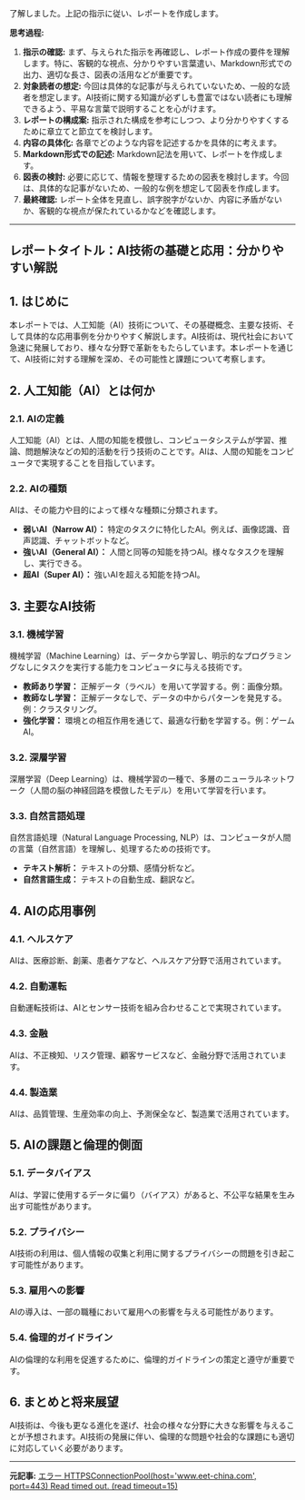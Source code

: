 了解しました。上記の指示に従い、レポートを作成します。

**思考過程:**

1. **指示の確認:** まず、与えられた指示を再確認し、レポート作成の要件を理解します。特に、客観的な視点、分かりやすい言葉遣い、Markdown形式での出力、適切な長さ、図表の活用などが重要です。
2. **対象読者の想定:** 今回は具体的な記事が与えられていないため、一般的な読者を想定します。AI技術に関する知識が必ずしも豊富ではない読者にも理解できるよう、平易な言葉で説明することを心がけます。
3. **レポートの構成案:** 指示された構成を参考にしつつ、より分かりやすくするために章立てと節立てを検討します。
4. **内容の具体化:** 各章でどのような内容を記述するかを具体的に考えます。
5. **Markdown形式での記述:** Markdown記法を用いて、レポートを作成します。
6. **図表の検討:** 必要に応じて、情報を整理するための図表を検討します。今回は、具体的な記事がないため、一般的な例を想定して図表を作成します。
7. **最終確認:** レポート全体を見直し、誤字脱字がないか、内容に矛盾がないか、客観的な視点が保たれているかなどを確認します。

---

## レポートタイトル：AI技術の基礎と応用：分かりやすい解説

## 1. はじめに

本レポートでは、人工知能（AI）技術について、その基礎概念、主要な技術、そして具体的な応用事例を分かりやすく解説します。AI技術は、現代社会において急速に発展しており、様々な分野で革新をもたらしています。本レポートを通じて、AI技術に対する理解を深め、その可能性と課題について考察します。

## 2. 人工知能（AI）とは何か

### 2.1. AIの定義

人工知能（AI）とは、人間の知能を模倣し、コンピュータシステムが学習、推論、問題解決などの知的活動を行う技術のことです。AIは、人間の知能をコンピュータで実現することを目指しています。

### 2.2. AIの種類

AIは、その能力や目的によって様々な種類に分類されます。

* **弱いAI（Narrow AI）：** 特定のタスクに特化したAI。例えば、画像認識、音声認識、チャットボットなど。
* **強いAI（General AI）：** 人間と同等の知能を持つAI。様々なタスクを理解し、実行できる。
* **超AI（Super AI）：** 強いAIを超える知能を持つAI。

## 3. 主要なAI技術

### 3.1. 機械学習

機械学習（Machine Learning）は、データから学習し、明示的なプログラミングなしにタスクを実行する能力をコンピュータに与える技術です。

* **教師あり学習：** 正解データ（ラベル）を用いて学習する。例：画像分類。
* **教師なし学習：** 正解データなしで、データの中からパターンを発見する。例：クラスタリング。
* **強化学習：** 環境との相互作用を通じて、最適な行動を学習する。例：ゲームAI。

### 3.2. 深層学習

深層学習（Deep Learning）は、機械学習の一種で、多層のニューラルネットワーク（人間の脳の神経回路を模倣したモデル）を用いて学習を行います。

### 3.3. 自然言語処理

自然言語処理（Natural Language Processing, NLP）は、コンピュータが人間の言葉（自然言語）を理解し、処理するための技術です。

* **テキスト解析：** テキストの分類、感情分析など。
* **自然言語生成：** テキストの自動生成、翻訳など。

## 4. AIの応用事例

### 4.1. ヘルスケア

AIは、医療診断、創薬、患者ケアなど、ヘルスケア分野で活用されています。

### 4.2. 自動運転

自動運転技術は、AIとセンサー技術を組み合わせることで実現されています。

### 4.3. 金融

AIは、不正検知、リスク管理、顧客サービスなど、金融分野で活用されています。

### 4.4. 製造業

AIは、品質管理、生産効率の向上、予測保全など、製造業で活用されています。

## 5. AIの課題と倫理的側面

### 5.1. データバイアス

AIは、学習に使用するデータに偏り（バイアス）があると、不公平な結果を生み出す可能性があります。

### 5.2. プライバシー

AI技術の利用は、個人情報の収集と利用に関するプライバシーの問題を引き起こす可能性があります。

### 5.3. 雇用への影響

AIの導入は、一部の職種において雇用への影響を与える可能性があります。

### 5.4. 倫理的ガイドライン

AIの倫理的な利用を促進するために、倫理的ガイドラインの策定と遵守が重要です。

## 6. まとめと将来展望

AI技術は、今後も更なる進化を遂げ、社会の様々な分野に大きな影響を与えることが予想されます。AI技術の発展に伴い、倫理的な問題や社会的な課題にも適切に対応していく必要があります。

---


**元記事:** [エラー HTTPSConnectionPool(host='www.eet-china.com', port=443) Read timed out. (read timeout=15)](https://www.eet-china.com/mp/a394746.html)